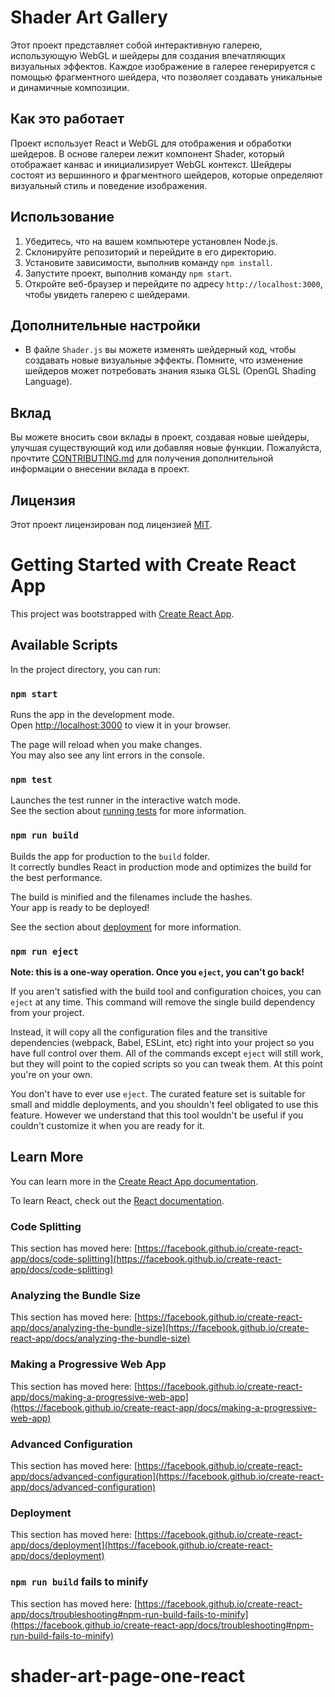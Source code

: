 # Shader Art Gallery

Этот проект представляет собой интерактивную галерею, использующую WebGL и шейдеры для создания впечатляющих визуальных эффектов. Каждое изображение в галерее генерируется с помощью фрагментного шейдера, что позволяет создавать уникальные и динамичные композиции.

## Как это работает

Проект использует React и WebGL для отображения и обработки шейдеров. В основе галереи лежит компонент Shader, который отображает канвас и инициализирует WebGL контекст. Шейдеры состоят из вершинного и фрагментного шейдеров, которые определяют визуальный стиль и поведение изображения.

## Использование

1. Убедитесь, что на вашем компьютере установлен Node.js.
2. Склонируйте репозиторий и перейдите в его директорию.
3. Установите зависимости, выполнив команду `npm install`.
4. Запустите проект, выполнив команду `npm start`.
5. Откройте веб-браузер и перейдите по адресу `http://localhost:3000`, чтобы увидеть галерею с шейдерами.

## Дополнительные настройки

- В файле `Shader.js` вы можете изменять шейдерный код, чтобы создавать новые визуальные эффекты. Помните, что изменение шейдеров может потребовать знания языка GLSL (OpenGL Shading Language).

## Вклад

Вы можете вносить свои вклады в проект, создавая новые шейдеры, улучшая существующий код или добавляя новые функции. Пожалуйста, прочтите [CONTRIBUTING.md](CONTRIBUTING.md) для получения дополнительной информации о внесении вклада в проект.

## Лицензия

Этот проект лицензирован под лицензией [MIT](LICENSE).



# Getting Started with Create React App

This project was bootstrapped with [Create React App](https://github.com/facebook/create-react-app).

## Available Scripts

In the project directory, you can run:

### `npm start`

Runs the app in the development mode.\
Open [http://localhost:3000](http://localhost:3000) to view it in your browser.

The page will reload when you make changes.\
You may also see any lint errors in the console.

### `npm test`

Launches the test runner in the interactive watch mode.\
See the section about [running tests](https://facebook.github.io/create-react-app/docs/running-tests) for more information.

### `npm run build`

Builds the app for production to the `build` folder.\
It correctly bundles React in production mode and optimizes the build for the best performance.

The build is minified and the filenames include the hashes.\
Your app is ready to be deployed!

See the section about [deployment](https://facebook.github.io/create-react-app/docs/deployment) for more information.

### `npm run eject`

**Note: this is a one-way operation. Once you `eject`, you can't go back!**

If you aren't satisfied with the build tool and configuration choices, you can `eject` at any time. This command will remove the single build dependency from your project.

Instead, it will copy all the configuration files and the transitive dependencies (webpack, Babel, ESLint, etc) right into your project so you have full control over them. All of the commands except `eject` will still work, but they will point to the copied scripts so you can tweak them. At this point you're on your own.

You don't have to ever use `eject`. The curated feature set is suitable for small and middle deployments, and you shouldn't feel obligated to use this feature. However we understand that this tool wouldn't be useful if you couldn't customize it when you are ready for it.

## Learn More

You can learn more in the [Create React App documentation](https://facebook.github.io/create-react-app/docs/getting-started).

To learn React, check out the [React documentation](https://reactjs.org/).

### Code Splitting

This section has moved here: [https://facebook.github.io/create-react-app/docs/code-splitting](https://facebook.github.io/create-react-app/docs/code-splitting)

### Analyzing the Bundle Size

This section has moved here: [https://facebook.github.io/create-react-app/docs/analyzing-the-bundle-size](https://facebook.github.io/create-react-app/docs/analyzing-the-bundle-size)

### Making a Progressive Web App

This section has moved here: [https://facebook.github.io/create-react-app/docs/making-a-progressive-web-app](https://facebook.github.io/create-react-app/docs/making-a-progressive-web-app)

### Advanced Configuration

This section has moved here: [https://facebook.github.io/create-react-app/docs/advanced-configuration](https://facebook.github.io/create-react-app/docs/advanced-configuration)

### Deployment

This section has moved here: [https://facebook.github.io/create-react-app/docs/deployment](https://facebook.github.io/create-react-app/docs/deployment)

### `npm run build` fails to minify

This section has moved here: [https://facebook.github.io/create-react-app/docs/troubleshooting#npm-run-build-fails-to-minify](https://facebook.github.io/create-react-app/docs/troubleshooting#npm-run-build-fails-to-minify)
# shader-art-page-one-react
